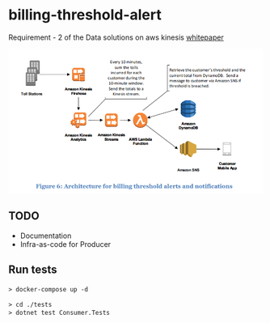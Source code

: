 # billing-threshold-alert
Requirement - 2 of the Data solutions on aws kinesis [whitepaper](docs/whitepaper-streaming-data-solutions-on-aws-with-amazon-kinesis.pdf)

<img src="img/Requirement_2.png" width="600">

## TODO
- Documentation
- Infra-as-code for Producer

## Run tests

```
> docker-compose up -d
```

```
> cd ./tests
> dotnet test Consumer.Tests
```